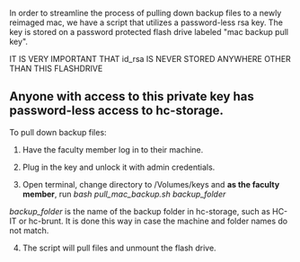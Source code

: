 In order to streamline the process of pulling down backup files to a newly reimaged mac, we have a script that utilizes a password-less rsa key. The key is stored on a password protected flash drive labeled "mac backup pull key".

IT IS VERY IMPORTANT THAT id_rsa IS NEVER STORED ANYWHERE OTHER THAN THIS FLASHDRIVE

## Anyone with access to this private key has password-less access to hc-storage.

To pull down backup files:

1. Have the faculty member log in to their machine.

2. Plug in the key and unlock it with admin credentials.

3. Open terminal, change directory to /Volumes/keys and **as the faculty member**, run *bash pull_mac_backup.sh backup_folder*

*backup_folder* is the name of the backup folder in hc-storage, such as HC-IT or hc-brunt. It is done this way in case the machine and folder names do not match.

4. The script will pull files and unmount the flash drive.
